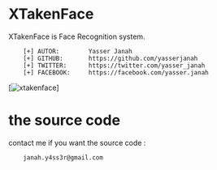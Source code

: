 # XTakenFace
XTakenFace is Face Recognition system.

```
    [+] AUTOR:        Yasser Janah
    [+] GITHUB:       https://github.com/yasserjanah
    [+] TWITTER:      https://twitter.com/yasser_janah
    [+] FACEBOOK:     https://facebook.com/yasser.janah
```

[![xtakenface](https://i.ibb.co/Fzyw4rX/XTAKENFACE.png)]


# the source code

contact me if you want the source code :
```
    janah.y4ss3r@gmail.com
```
